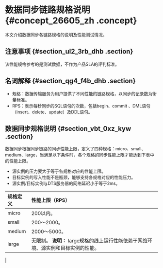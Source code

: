 # 数据同步链路规格说明 {#concept_26605_zh .concept}

本文介绍数据同步各链路规格的说明及性能测试情况。

## 注意事项 {#section_ul2_3rb_dhb .section}

该性能规格参考的是测试数据，不作为产品SLA的评判标准。

## 名词解释 {#section_qg4_f4b_dhb .section}

-   规格：数据传输服务为用户提供了不同性能的链路规格，以同步的记录数为衡量标准。
-   RPS：表示每秒同步的SQL语句的次数，包括begin、commit 、DML语句（insert、delete、update）及DDL语句。

## 数据同步规格说明 {#section_vbt_0xz_kyw .section}

数据同步根据同步链路的同步性能上限，定义了四种规格：micro、small、medium、large，当满足以下条件时，各个规格的同步性能上限才能达到下表中的性能上限。

-   源实例的压力要大于等于各规格对应的性能上限。
-   目标实例的写入性能不是瓶颈，能够支持各规格对应的性能压力。
-   源实例/目标实例与DTS服务器的网络延迟小于等于2ms。

|规格定义|性能上限（RPS）|
|:---|:--------|
|micro|200以内。|
|small|200～2000。|
|medium|2000～5000。|
|large|无限制。 **说明：** large规格的线上运行性能依赖于网络环境、源实例和目标实例的性能。

 |

